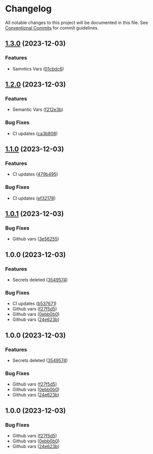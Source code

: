 # Changelog

All notable changes to this project will be documented in this file. See
[Conventional Commits](https://conventionalcommits.org) for commit guidelines.

## [1.3.0](https://gitlab.com/kelg/linkedin/projet-1/portfolio/compare/v1.2.0...v1.3.0) (2023-12-03)


### Features

* Samntics Vars ([01cbdc6](https://gitlab.com/kelg/linkedin/projet-1/portfolio/commit/01cbdc6fdd1e5d6d0704c42cbc6d86d2b7f653ab))

## [1.2.0](https://gitlab.com/kelg/linkedin/projet-1/portfolio/compare/v1.1.0...v1.2.0) (2023-12-03)


### Features

* Semantic Vars ([f212e3b](https://gitlab.com/kelg/linkedin/projet-1/portfolio/commit/f212e3bf31bb4aeed5bb6e9ac3adad0e30eae7fa))


### Bug Fixes

* CI updates ([ca3b808](https://gitlab.com/kelg/linkedin/projet-1/portfolio/commit/ca3b808f808a4ca3c6222a10aba69ce6dca5ebd4))

## [1.1.0](https://gitlab.com/kelg/linkedin/projet-1/portfolio/compare/v1.0.1...v1.1.0) (2023-12-03)


### Features

* CI updates ([479b495](https://gitlab.com/kelg/linkedin/projet-1/portfolio/commit/479b4955aa86e6f887eca51d56f0ab5de11fee3f))


### Bug Fixes

* CI updates ([ef32178](https://gitlab.com/kelg/linkedin/projet-1/portfolio/commit/ef32178deb9543715600a26fe3bd6e86092c7cd7))

## [1.0.1](https://gitlab.com/kelg/linkedin/projet-1/portfolio/compare/v1.0.0...v1.0.1) (2023-12-03)


### Bug Fixes

* Github vars ([3e56255](https://gitlab.com/kelg/linkedin/projet-1/portfolio/commit/3e562550a0b6d20c2833b9403bd6ed7798a03b61))

## 1.0.0 (2023-12-03)


### Features

* Secrets deleted ([3549574](https://gitlab.com/kelg/linkedin/projet-1/portfolio/commit/354957490f3383451b5c09d72ccdb2714ea93395))


### Bug Fixes

* CI updates ([b537671](https://gitlab.com/kelg/linkedin/projet-1/portfolio/commit/b5376718fdc5d4c2e890906301b243d709c4f97b))
* Github vars ([f27f5d5](https://gitlab.com/kelg/linkedin/projet-1/portfolio/commit/f27f5d5ed23727f96423311aef2b887aabc865ab))
* Github vars ([0ebb0b0](https://gitlab.com/kelg/linkedin/projet-1/portfolio/commit/0ebb0b0eeef9d408dd856fd50eff9a9bfdf79a93))
* Github vars ([24e623b](https://gitlab.com/kelg/linkedin/projet-1/portfolio/commit/24e623b7c5ced70e7d17b647c562bad640780bf4))

## 1.0.0 (2023-12-03)


### Features

* Secrets deleted ([3549574](https://gitlab.com/kelg/linkedin/projet-1/portfolio/commit/354957490f3383451b5c09d72ccdb2714ea93395))


### Bug Fixes

* Github vars ([f27f5d5](https://gitlab.com/kelg/linkedin/projet-1/portfolio/commit/f27f5d5ed23727f96423311aef2b887aabc865ab))
* Github vars ([0ebb0b0](https://gitlab.com/kelg/linkedin/projet-1/portfolio/commit/0ebb0b0eeef9d408dd856fd50eff9a9bfdf79a93))
* Github vars ([24e623b](https://gitlab.com/kelg/linkedin/projet-1/portfolio/commit/24e623b7c5ced70e7d17b647c562bad640780bf4))

## 1.0.0 (2023-12-03)


### Bug Fixes

* Github vars ([f27f5d5](https://gitlab.com/kelg/linkedin/projet-1/portfolio/commit/f27f5d5ed23727f96423311aef2b887aabc865ab))
* Github vars ([0ebb0b0](https://gitlab.com/kelg/linkedin/projet-1/portfolio/commit/0ebb0b0eeef9d408dd856fd50eff9a9bfdf79a93))
* Github vars ([24e623b](https://gitlab.com/kelg/linkedin/projet-1/portfolio/commit/24e623b7c5ced70e7d17b647c562bad640780bf4))
